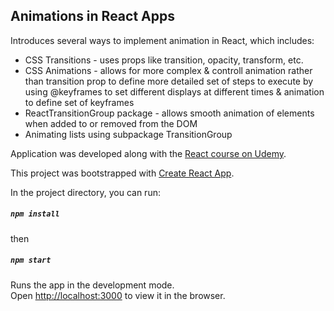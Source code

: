 ## Animations in React Apps

Introduces several ways to implement animation in React, which includes:

* CSS Transitions - uses props like transition, opacity, transform, etc.
* CSS Animations - allows for more complex & controll animation rather than transition prop to define more detailed set of steps to execute by using @keyframes to set different displays at different times & animation to define set of keyframes
* ReactTransitionGroup package - allows smooth animation of elements when added to or removed from the DOM
* Animating lists using subpackage TransitionGroup

Application was developed along with the [React course on Udemy](https://www.udemy.com/course/react-the-complete-guide-incl-redux/).

This project was bootstrapped with [Create React App](https://github.com/facebook/create-react-app).

In the project directory, you can run:
##### `npm install`

then

##### `npm start`

Runs the app in the development mode.<br />
Open [http://localhost:3000](http://localhost:3000) to view it in the browser.